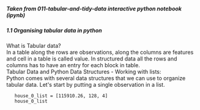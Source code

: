 <h5>Taken from 011-tabular-and-tidy-data interactive python notebook (ipynb)</h5>
<h5>1.1 Organising tabular data in python</h5>
  What is Tabular data?</br>
In a table along the rows are observations, along the columns are features and cell in a table is called value. In structured data all the rows and columns has to have an entry for each block in table.</br> 
  Tabular Data and Python Data Structures - 
  Working with lists:</br>
Python comes with several data structures that we can use to organize tabular data. Let's start by putting a single observation in a list. 
   
```
   house_0_list = [115910.26, 128, 4]
   house_0_list  
```
    

